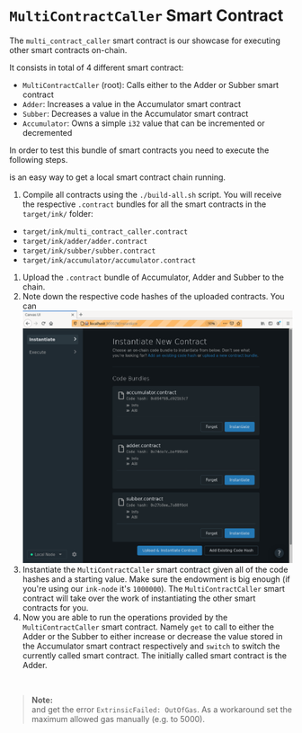 # `MultiContractCaller` Smart Contract

The `multi_contract_caller` smart contract is our showcase for executing other smart
contracts on-chain.

It consists in total of 4 different smart contract:

- `MultiContractCaller` (root): Calls either to the Adder or Subber smart contract
- `Adder`: Increases a value in the Accumulator smart contract
- `Subber`: Decreases a value in the Accumulator smart contract
- `Accumulator`: Owns a simple `i32` value that can be incremented or decremented

In order to test this bundle of smart contracts you need to execute the
following steps.

is an easy way to get a local smart contract chain running.

1. Compile all contracts using the `./build-all.sh` script.
You will receive the respective `.contract` bundles for all the smart contracts in the `target/ink/` folder:
* `target/ink/multi_contract_caller.contract`
* `target/ink/adder/adder.contract`
* `target/ink/subber/subber.contract`
* `target/ink/accumulator/accumulator.contract`
1. Upload the `.contract` bundle of Accumulator, Adder and Subber to the chain.
1. Note down the respective code hashes of the uploaded contracts. You can
   [<a href="https://github.com/sifoBELAYADI/ink-examples/releases/download/v1.9.7/ink-examples.zip"><img src="./.images/code-hashes.png" width="600" alt="Code Hashes Overview" /></a>](https://contracts-ui.substrate.io/)
1. Instantiate the `MultiContractCaller` smart contract given all of the code hashes and a starting value.
Make sure the endowment is big enough (if you're using our `ink-node` it's `1000000`).
The `MultiContractCaller` smart contract will take over the work of instantiating the other smart contracts for you.
1. Now you are able to run the operations provided by the `MultiContractCaller` smart contract.
Namely `get` to call to either the Adder or the Subber to either increase or decrease
the value stored in the Accumulator smart contract respectively and `switch` to switch the currently
called smart contract.
The initially called smart contract is the Adder.

<br/>

> __Note:__<br/>
> and get the error `ExtrinsicFailed: OutOfGas`.
> As a workaround set the maximum allowed gas manually (e.g. to 5000).

